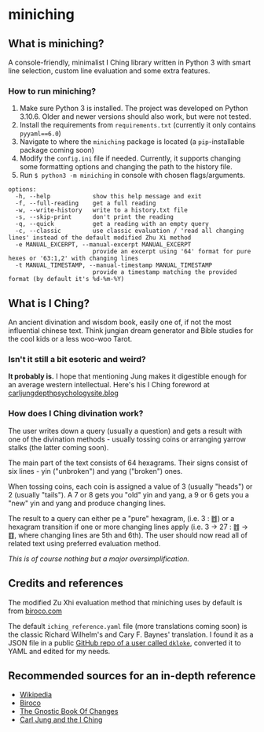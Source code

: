 # miniching

## What is miniching?

A console-friendly, minimalist I Ching library written in Python 3 with smart
line selection, custom line evaluation and some extra features.

### How to run miniching?

1. Make sure Python 3 is installed. The project was developed on Python 3.10.6.
   Older and newer versions should also work, but were not tested.
2. Install the requirements from `requirements.txt`
   (currently it only contains `pyyaml==6.0`)
3. Navigate to where the `miniching` package is located
   (a `pip`-installable package coming soon)
4. Modify the `config.ini` file if needed. Currently, it supports changing some
   formatting options and changing the path to the history file.
5. Run `$ python3 -m miniching` in console with chosen flags/arguments.

```
options:
  -h, --help            show this help message and exit
  -f, --full-reading    get a full reading
  -w, --write-history   write to a history.txt file
  -s, --skip-print      don't print the reading
  -q, --quick           get a reading with an empty query
  -c, --classic         use classic evaluation / 'read all changing lines' instead of the default modified Zhu Xi method
  -e MANUAL_EXCERPT, --manual-excerpt MANUAL_EXCERPT
                        provide an excerpt using '64' format for pure hexes or '63:1,2' with changing lines
  -t MANUAL_TIMESTAMP, --manual-timestamp MANUAL_TIMESTAMP
                        provide a timestamp matching the provided format (by default it's %d-%m-%Y)
```

## What is I Ching?

An ancient divination and wisdom book, easily one of, if not the most
influential chinese text. Think jungian dream generator and Bible
studies for the cool kids or a less woo-woo Tarot.

### Isn't it still a bit esoteric and weird?

**It probably is.** I hope that mentioning Jung makes it digestible enough for
an average western intellectual. Here's his I Ching foreword at
[carljungdepthpsychologysite.blog](https://carljungdepthpsychologysite.blog/2020/02/03/foreword-to-the-i-ching-by-carl-gustav-jung/)

### How does I Ching divination work?

The user writes down a query (usually a question) and gets a result with one
of the divination methods - usually tossing coins or arranging yarrow stalks
(the latter coming soon).

The main part of the text consists of 64 hexagrams.
Their signs consist of six lines - yin ("unbroken") and yang ("broken") ones.

When tossing coins, each coin is assigned a value of 3 (usually "heads") or
2 (usually "tails"). A 7 or 8 gets you "old" yin and yang, a 9 or 6 gets you
a "new" yin and yang and produce changing lines.

The result to a query can either pe a "pure" hexagram, (i.e. 3 : ䷂) or a
hexagram transition if one or more changing lines apply
(i.e. 3 -> 27 : ䷂ -> ䷚, where changing lines are 5th and 6th).
The user should now read all of related text using preferred evaluation method.

*This is of course nothing but a major oversimplification.*

## Credits and references

The modified Zu Xhi evaluation method that miniching uses by default is from
[biroco.com](https://www.biroco.com/yijing/basics.htm)

The default `iching_reference.yaml` file (more translations coming soon)
is the classic Richard Wilhelm's and Cary F. Baynes' translation.
I found it as a JSON file in a public
[GitHub repo of a user called `dkloke`](https://github.com/dkloke/I-Ching-ref/blob/master/iChing.json),
converted it to YAML and edited for my needs.

## Recommended sources for an in-depth reference
* [Wikipedia](https://en.wikipedia.org/wiki/I_Ching)
* [Biroco](https://www.biroco.com/yijing/index.htm)
* [The Gnostic Book Of Changes](https://www.jamesdekorne.com/GBCh/GBCh.htm)
* [Carl Jung and the I Ching](https://carl-jung.net/iching.html)
